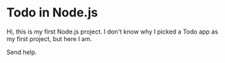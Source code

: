 # Todo in Node.js
Hi, this is my first Node.js project. I don't know why I picked a Todo app as my first project, but here I am.

Send help.

